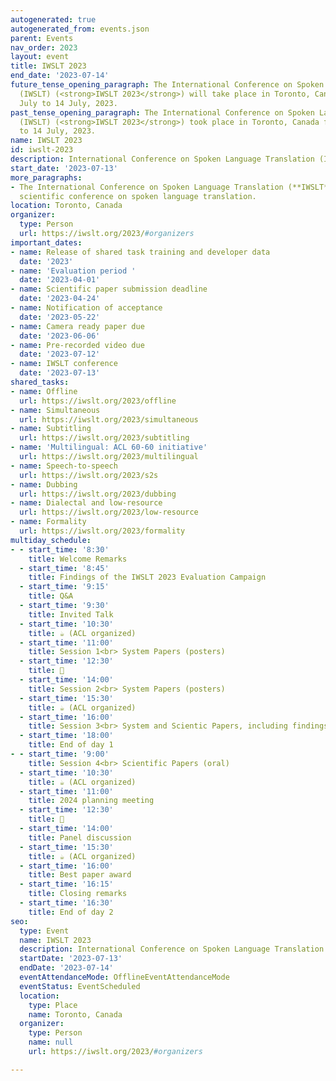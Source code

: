 ```yaml
---
autogenerated: true
autogenerated_from: events.json
parent: Events
nav_order: 2023
layout: event
title: IWSLT 2023
end_date: '2023-07-14'
future_tense_opening_paragraph: The International Conference on Spoken Language Translation
  (IWSLT) (<strong>IWSLT 2023</strong>) will take place in Toronto, Canada from 13
  July to 14 July, 2023.
past_tense_opening_paragraph: The International Conference on Spoken Language Translation
  (IWSLT) (<strong>IWSLT 2023</strong>) took place in Toronto, Canada from 13 July
  to 14 July, 2023.
name: IWSLT 2023
id: iwslt-2023
description: International Conference on Spoken Language Translation (IWSLT)
start_date: '2023-07-13'
more_paragraphs:
- The International Conference on Spoken Language Translation (**IWSLT**) is an annual
  scientific conference on spoken language translation.
location: Toronto, Canada
organizer:
  type: Person
  url: https://iwslt.org/2023/#organizers
important_dates:
- name: Release of shared task training and developer data
  date: '2023'
- name: 'Evaluation period '
  date: '2023-04-01'
- name: Scientific paper submission deadline
  date: '2023-04-24'
- name: Notification of acceptance
  date: '2023-05-22'
- name: Camera ready paper due
  date: '2023-06-06'
- name: Pre-recorded video due
  date: '2023-07-12'
- name: IWSLT conference
  date: '2023-07-13'
shared_tasks:
- name: Offline
  url: https://iwslt.org/2023/offline
- name: Simultaneous
  url: https://iwslt.org/2023/simultaneous
- name: Subtitling
  url: https://iwslt.org/2023/subtitling
- name: 'Multilingual: ACL 60-60 initiative'
  url: https://iwslt.org/2023/multilingual
- name: Speech-to-speech
  url: https://iwslt.org/2023/s2s
- name: Dubbing
  url: https://iwslt.org/2023/dubbing
- name: Dialectal and low-resource
  url: https://iwslt.org/2023/low-resource
- name: Formality
  url: https://iwslt.org/2023/formality
multiday_schedule:
- - start_time: '8:30'
    title: Welcome Remarks
  - start_time: '8:45'
    title: Findings of the IWSLT 2023 Evaluation Campaign
  - start_time: '9:15'
    title: Q&A
  - start_time: '9:30'
    title: Invited Talk
  - start_time: '10:30'
    title: ☕️ (ACL organized)
  - start_time: '11:00'
    title: Session 1<br> System Papers (posters)
  - start_time: '12:30'
    title: 🍴
  - start_time: '14:00'
    title: Session 2<br> System Papers (posters)
  - start_time: '15:30'
    title: ☕️ (ACL organized)
  - start_time: '16:00'
    title: Session 3<br> System and Scientic Papers, including findings of ACL (posters)
  - start_time: '18:00'
    title: End of day 1
- - start_time: '9:00'
    title: Session 4<br> Scientific Papers (oral)
  - start_time: '10:30'
    title: ☕️ (ACL organized)
  - start_time: '11:00'
    title: 2024 planning meeting
  - start_time: '12:30'
    title: 🍴
  - start_time: '14:00'
    title: Panel discussion
  - start_time: '15:30'
    title: ☕️ (ACL organized)
  - start_time: '16:00'
    title: Best paper award
  - start_time: '16:15'
    title: Closing remarks
  - start_time: '16:30'
    title: End of day 2
seo:
  type: Event
  name: IWSLT 2023
  description: International Conference on Spoken Language Translation (IWSLT)
  startDate: '2023-07-13'
  endDate: '2023-07-14'
  eventAttendanceMode: OfflineEventAttendanceMode
  eventStatus: EventScheduled
  location:
    type: Place
    name: Toronto, Canada
  organizer:
    type: Person
    name: null
    url: https://iwslt.org/2023/#organizers

---
```


